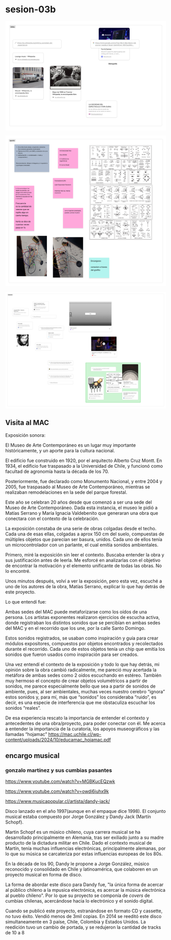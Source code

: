 # sesion-03b

![apuntes en figma parte 1](tme-03b-intro.png)

![apuntes en figma parte 2](tme-03b-apunte.png)

![apuntes en figma parte 3](tme-03b-relevante.png)

## Visita al MAC

Exposición sonora:

El Museo de Arte Contemporáneo es un lugar muy importante históricamente, y un aporte para la cultura nacional.

El edificio fue construido en 1920, por el arquitecto Alberto Cruz Montt. En 1934, el edificio fue traspasado a la Universidad  de Chile, y funcionó como facultad de agronomía hasta la década de los 70.

Posteriormente, fue declarado como Monumento Nacional, y entre 2004 y 2005, fue traspasado al Museo de Arte Contemporáneo, mientras se realizaban remodelaciones en la sede del parque forestal.

Este año se celebran 20 años desde que comenzó a ser una sede del Museo de Arte Contemporáneo. Dada esta instancia, el museo le pidió a Matías Serrano y María Ignacia Valdebenito que generaran una obra que conectara con el contexto de la celebración.

La exposición constaba de una serie de obras colgadas desde el techo. Cada una de esas ellas, colgadas a aprox 150 cm del suelo, compuestas de múltiples objetos que parecían ser basura, unidos. Cada uno de ellos tenía un microcontrolador con un parlante, el cual emitía sonidos ambientales.

Primero, miré la exposición sin leer el contexto. Buscaba entender la obra y sus justificación antes de leerla. Me esforcé en analizarlas con el objetivo de encontrar la motivación y el elemento unificante de todas las obras. No lo encontré.

Unos minutos después, volví a ver la exposición, pero esta vez, escuché a uno de los autores de la obra, Matías Serrano, explicar lo que hay detrás de este proyecto.

Lo que entendí fue:

Ambas sedes del MAC puede metaforizarse como los oídos de una persona. Los artistas exponentes realizaron ejercicios de escucha activa, donde registraban los distintos sonidos que se percibían en ambas sedes del MAC y en el recorrido que los une, por la calle Santo Domingo.

Estos sonidos registrados, se usaban como inspiración y guía para crear módulos expositores, compuestos por objetos encontrados y recolectados durante el recorrido. Cada uno de estos objetos tenía un chip que emitía los sonidos que fueron usados como inspiración para ser creados.

Una vez entendí el contexto de la exposición y todo lo que hay detrás, mi opinión sobre la obra cambió radicalmente, me pareció muy acertada la metáfora de ambas sedes como 2 oídos escuchando en estéreo. También muy hermoso el concepto de crear objetos volumétricos a partir de sonidos, me parece especialmente bello que sea a partir de sonidos de ambiente, pues, al ser ambientales, muchas veces nuestro cerebro “ignora” estos sonidos y, para mí, más que “sonidos” los consideraba “ruido”, es decir, es una especie de interferencia que me obstaculiza escuchar los sonidos “reales”.

De esa experiencia rescato la importancia de entender el contexto y antecedentes de una obra/proyecto, para poder conectar con él. Me acerca a entender la importancia de la curatoría, los apoyos museográficos y las llamadas “hojamac” <https://mac.uchile.cl/wp-content/uploads/2024/10/educamac_hojamac.pdf>

## encargo musical

 ### gonzalo martínez y sus cumbias pasantes

 <https://www.youtube.com/watch?v=MGBKucEQzwk>

 <https://www.youtube.com/watch?v=owdi6iuhx9k>

 <https://www.musicapopular.cl/artista/dandy-jack/>

 Disco lanzado en el año 1997(aunque en el empaque dice 1998). El conjunto musical estaba compuesto por Jorge González y Dandy Jack (Martín Schopf).

 Martin Schopf es un músico chileno, cuya carrera musical se ha desarrollado principalmente en Alemania, tras ser exiliado junto a su madre producto de la dictadura militar en Chile. Dado el contexto musical de Martín, tenía muchas influencias electrónicas, principalmente alemanas, por lo que su música se carcateriza por estas influencias europeas de los 80s.

 En la década de los 90, Dandy le propone a Jorge González, músico reconocido y consolidado en Chile y latinoamérica, que colaboren en un proyecto musical en forma de disco. 

 La forma de abordar este disco para Dandy fue, "la única forma de acercar al público chileno a la mpusica electrónica, es acercar la música electrónica al pueblo chileno". Por lo que su proyecto se componía de *covers* de cumbias chilenas, acercándose hacia lo electrónico y el sonido digital.

 Cuando se publicó este proyecto, estranándose en formato CD y cassette, no tuvo éxito. Vendió menos de 3mil copias. En 2014 se reeditó este disco simultaneamente en 3 paíse, Chile, Colombia y Estados Unidos. La reedición tuvo un cambio de portada, y se redujeron la cantidad de tracks de 10 a 8
